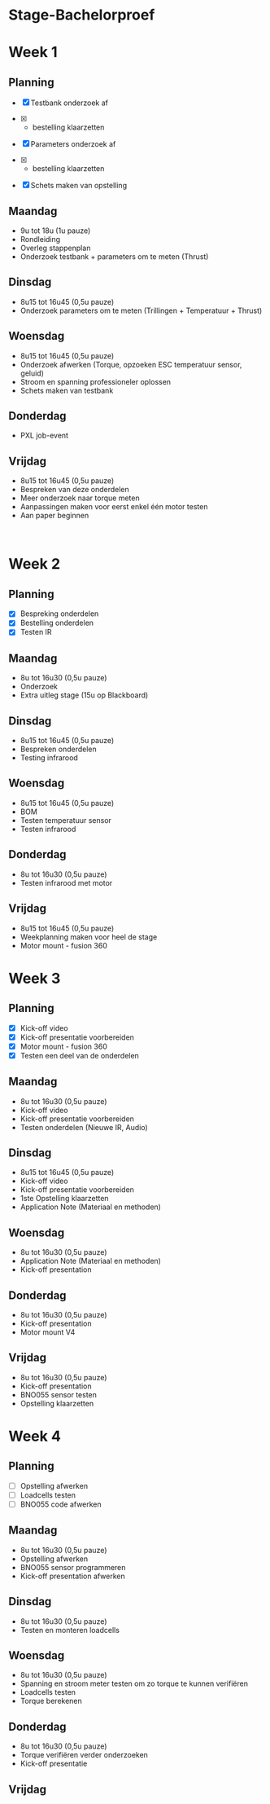 # Stage-Bachelorproef

# Week 1
## Planning
- [x]	Testbank onderzoek af 
- [x]	+ bestelling klaarzetten

- [x]	Parameters onderzoek af
- [x]	+ bestelling klaarzetten

- [x]	Schets maken van opstelling


## Maandag
- 9u tot 18u (1u pauze)
- Rondleiding
- Overleg stappenplan
- Onderzoek testbank + parameters om te meten (Thrust)


## Dinsdag
- 8u15 tot 16u45 (0,5u pauze)
- Onderzoek parameters om te meten (Trillingen + Temperatuur + Thrust)


## Woensdag
- 8u15 tot 16u45 (0,5u pauze)
- Onderzoek afwerken (Torque, opzoeken ESC temperatuur sensor, geluid)
- Stroom en spanning professioneler oplossen
- Schets maken van testbank


## Donderdag
- PXL job-event


## Vrijdag
- 8u15 tot 16u45 (0,5u pauze)
- Bespreken van deze onderdelen
- Meer onderzoek naar torque meten
- Aanpassingen maken voor eerst enkel één motor testen
- Aan paper beginnen
  

 
# Week 2
## Planning
- [x]	Bespreking onderdelen
- [x]	Bestelling onderdelen
- [x]   Testen IR 

## Maandag
- 8u tot 16u30 (0,5u pauze)
- Onderzoek
- Extra uitleg stage (15u op Blackboard)


## Dinsdag
- 8u15 tot 16u45 (0,5u pauze)
- Bespreken onderdelen 
- Testing infrarood


## Woensdag
- 8u15 tot 16u45 (0,5u pauze)
- BOM
- Testen temperatuur sensor
- Testen infrarood


## Donderdag
- 8u tot 16u30 (0,5u pauze)
- Testen infrarood met motor

## Vrijdag
- 8u15 tot 16u45 (0,5u pauze)
- Weekplanning maken voor heel de stage
- Motor mount - fusion 360



# Week 3
## Planning
- [x]	Kick-off video
- [x]	Kick-off presentatie voorbereiden
- [x]   Motor mount - fusion 360
- [x]   Testen een deel van de onderdelen

## Maandag
- 8u tot 16u30 (0,5u pauze)
- Kick-off video
- Kick-off presentatie voorbereiden
- Testen onderdelen (Nieuwe IR, Audio)

## Dinsdag
- 8u15 tot 16u45 (0,5u pauze)
- Kick-off video
- Kick-off presentatie voorbereiden
- 1ste Opstelling klaarzetten
- Application Note (Materiaal en methoden)

## Woensdag
- 8u tot 16u30 (0,5u pauze)
- Application Note (Materiaal en methoden)
- Kick-off presentation

## Donderdag
- 8u tot 16u30 (0,5u pauze)
- Kick-off presentation
- Motor mount V4

## Vrijdag
- 8u tot 16u30 (0,5u pauze)
- Kick-off presentation
- BNO055 sensor testen
- Opstelling klaarzetten

# Week 4
## Planning
- [ ]	Opstelling afwerken
- [ ]	Loadcells testen
- [ ]   BNO055 code afwerken

## Maandag
- 8u tot 16u30 (0,5u pauze)
- Opstelling afwerken
- BNO055 sensor programmeren
- Kick-off presentation afwerken

## Dinsdag
- 8u tot 16u30 (0,5u pauze)
- Testen en monteren loadcells

## Woensdag
- 8u tot 16u30 (0,5u pauze)
- Spanning en stroom meter testen om zo torque te kunnen verifiëren
- Loadcells testen
- Torque berekenen

## Donderdag
- 8u tot 16u30 (0,5u pauze)
- Torque verifiëren verder onderzoeken
- Kick-off presentatie

## Vrijdag